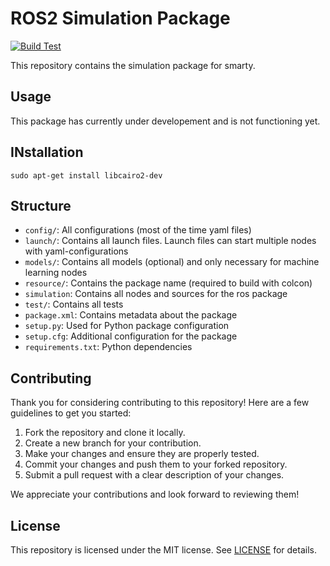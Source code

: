 # ROS2 Simulation Package

[![Build Test](https://github.com/DHBW-Smart-Rollerz/simulation/actions/workflows/build-test.yaml/badge.svg)](https://github.com/DHBW-Smart-Rollerz/simulation/actions/workflows/build-test.yaml)

This repository contains the simulation package for smarty.

## Usage

This package has currently under developement and is not functioning yet.


## INstallation

`sudo apt-get install libcairo2-dev`

## Structure

- `config/`: All configurations (most of the time yaml files)
- `launch/`: Contains all launch files. Launch files can start multiple nodes with yaml-configurations
- `models/`: Contains all models (optional) and only necessary for machine learning nodes
- `resource/`: Contains the package name (required to build with colcon)
- `simulation`: Contains all nodes and sources for the ros package
- `test/`: Contains all tests
- `package.xml`: Contains metadata about the package
- `setup.py`: Used for Python package configuration
- `setup.cfg`: Additional configuration for the package
- `requirements.txt`: Python dependencies

## Contributing

Thank you for considering contributing to this repository! Here are a few guidelines to get you started:

1. Fork the repository and clone it locally.
2. Create a new branch for your contribution.
3. Make your changes and ensure they are properly tested.
4. Commit your changes and push them to your forked repository.
5. Submit a pull request with a clear description of your changes.

We appreciate your contributions and look forward to reviewing them!

## License

This repository is licensed under the MIT license. See [LICENSE](LICENSE) for details.

